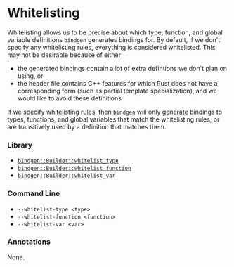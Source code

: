 # Whitelisting

Whitelisting allows us to be precise about which type, function, and global
variable definitions `bindgen` generates bindings for. By default, if we don't
specify any whitelisting rules, everything is considered whitelisted. This may
not be desirable because of either

* the generated bindings contain a lot of extra defintions we don't plan on using, or
* the header file contains C++ features for which Rust does not have a
  corresponding form (such as partial template specialization), and we would
  like to avoid these definitions

If we specify whitelisting rules, then `bindgen` will only generate bindings to
types, functions, and global variables that match the whitelisting rules, or are
transitively used by a definition that matches them.

### Library

* [`bindgen::Builder::whitelist_type`](https://docs.rs/bindgen/0.23.1/bindgen/struct.Builder.html#method.whitelist_type)
* [`bindgen::Builder::whitelist_function`](https://docs.rs/bindgen/0.23.1/bindgen/struct.Builder.html#method.whitelist_function)
* [`bindgen::Builder::whitelist_var`](https://docs.rs/bindgen/0.23.1/bindgen/struct.Builder.html#method.whitelist_var)

### Command Line

* `--whitelist-type <type>`
* `--whitelist-function <function>`
* `--whitelist-var <var>`

### Annotations

None.
